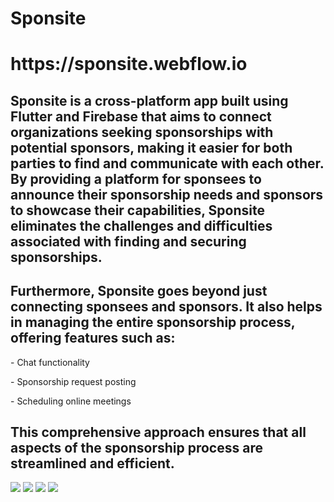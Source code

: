 # Sponsite
<h1>https://sponsite.webflow.io</h1>
<h2>Sponsite is a cross-platform app built using Flutter and Firebase that aims to connect organizations seeking sponsorships with potential sponsors, making it easier for both parties to find and communicate with each other. By providing a platform for sponsees to announce their sponsorship needs and sponsors to showcase their capabilities, Sponsite eliminates the challenges and difficulties associated with finding and securing sponsorships.</h2>

<h2>Furthermore, Sponsite goes beyond just connecting sponsees and sponsors. It also helps in managing the entire sponsorship process, offering features such as:</h2>
  <p>- Chat functionality</p>
  <p>- Sponsorship request posting</p>
  <P>- Scheduling online meetings</P>  
  <H2>This comprehensive approach ensures that all aspects of the sponsorship process are streamlined and efficient.</H2>
<img src="https://github.com/RemaAlorine/Sponsite/assets/114349246/1a218fad-284c-4758-8240-5129789bcb45"/>
<img src="https://github.com/RemaAlorine/Sponsite/assets/114349246/edf5f571-5a11-468c-862c-f09eb39b0c1a"/>
<img src="https://github.com/RemaAlorine/Sponsite/assets/114349246/5f75f812-9a0a-452d-aef2-162ac28a208e"/>
<img src="https://github.com/RemaAlorine/Sponsite/assets/114349246/4472b2ce-3e98-46a1-bf19-6e181e44cda7"/>
